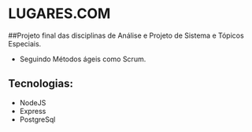 # LUGARES.COM

##Projeto final das disciplinas de Análise e Projeto de Sistema e Tópicos Especiais.

- Seguindo Métodos ágeis como Scrum.

## Tecnologias:
- NodeJS
- Express
- PostgreSql
